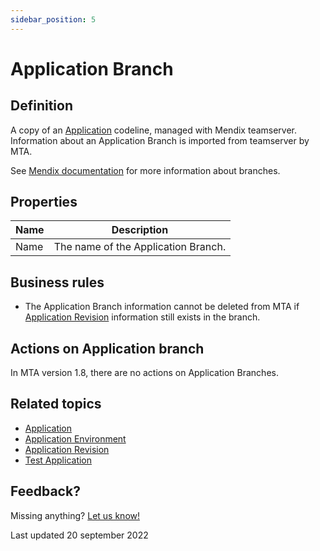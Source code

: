 ```yaml
---
sidebar_position: 5
---
```


# Application Branch

## Definition

A copy of an [Application](application) codeline, managed with Mendix teamserver. Information about an Application Branch is imported from teamserver by MTA. 

See [Mendix documentation](https://docs.mendix.com) for more information about branches. 

## Properties
| Name | Description                         |
| ---- | ----------------------------------- |
| Name | The name of the Application Branch. |

## Business rules

- The Application Branch information cannot be deleted from MTA if [Application Revision](application-revision) information still exists in the branch.

## Actions on Application branch

In MTA version 1.8, there are no actions on Application Branches.

## Related topics
- [Application](application)
- [Application Environment](application-environment)
- [Application Revision](application-revision)
- [Test Application](test-application)

## Feedback?
Missing anything? [Let us know!](mailto:support@menditect.com)

Last updated 20 september 2022